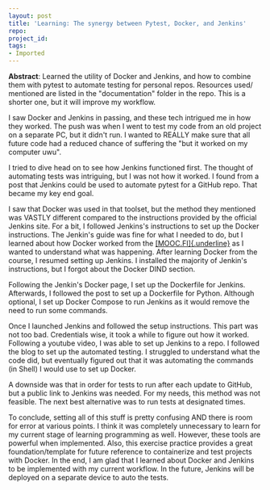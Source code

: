 ```yaml
---
layout: post
title: 'Learning: The synergy between Pytest, Docker, and Jenkins'
repo: 
project_id: 
tags:
- Imported
---
```


**Abstract**: Learned the utility of Docker and Jenkins, and how to combine
them with pytest to automate testing for personal repos. Resources used/
mentioned are listed in the "documentation" folder in the repo. This is
a shorter one, but it will improve my workflow.

I saw Docker and Jenkins in passing, and these tech intrigued me in how
they worked. The push was when I went to test my code from an old
project on a separate PC, but it didn't run. I wanted to REALLY make
sure that all future code had a reduced chance of suffering the "but it
worked on my computer uwu".

I tried to dive head on to see how Jenkins functioned first. The thought
of automating tests was intriguing, but I was not how it worked. I found
from a post that Jenkins could be used to automate pytest for a GitHub
repo. That became my key end goal.

I saw that Docker was used in that toolset, but the method they
mentioned was VASTLY different compared to the instructions provided by
the official Jenkins site. For a bit, I followed Jenkins\'s instructions
to set up the Docker instructions. The Jenkin's guide was fine for what
I needed to do, but I learned about how Docker worked from the
[[MOOC.FI]{.underline}](https://devopswithdocker.com/) as I wanted to
understand what was happening. After learning Docker from the course, I
resumed setting up Jenkins. I installed the majority of Jenkin's
instructions, but I forgot about the Docker DIND section.

Following the Jenkin's Docker page, I set up the Dockerfile for Jenkins.
Afterwards, I followed the post to set up a Dockerfile for Python.
Although optional, I set up Docker Compose to run Jenkins as it would
remove the need to run some commands.

Once I launched Jenkins and followed the setup instructions. This part
was not too bad. Credentials wise, it took a while to figure out how it
worked. Following a youtube video, I was able to set up Jenkins to a
repo. I followed the blog to set up the automated testing. I struggled
to understand what the code did, but eventually figured out that it was
automating the commands (in Shell) I would use to set up Docker.

A downside was that in order for tests to run after each update to
GitHub, but a public link to Jenkins was needed. For my needs, this
method was not feasible. The next best alternative was to run tests at
designated times.

To conclude, setting all of this stuff is pretty confusing AND there is
room for error at various points. I think it was completely unnecessary
to learn for my current stage of learning programming as well. However,
these tools are powerful when implemented. Also, this exercise practice
provides a great foundation/template for future reference to
containerize and test projects with Docker. In the end, I am glad that I
learned about Docker and Jenkins to be implemented with my current
workflow. In the future, Jenkins will be deployed on a separate device
to auto the tests.
